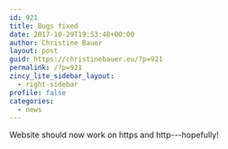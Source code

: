 ```yaml
---
id: 921
title: Bugs fixed
date: 2017-10-29T19:53:48+00:00
author: Christine Bauer
layout: post
guid: https://christinebauer.eu/?p=921
permalink: /?p=921
zincy_lite_sidebar_layout:
  - right-sidebar
profile: false
categories:
  - news
---
```

Website should now work on https and http---hopefully!